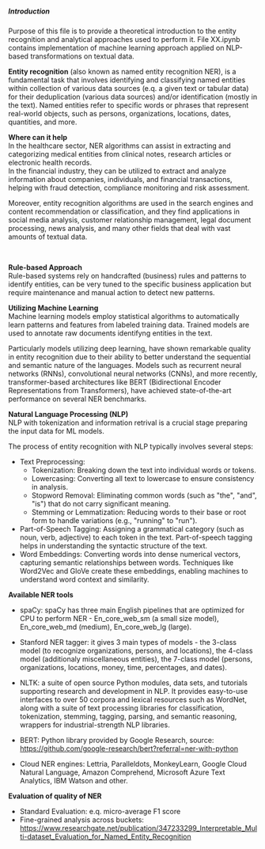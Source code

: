 ##### Introduction 
Purpose of this file is to provide a theoretical introduction to the entity recognition and analytical approaches used to perform it.
File XX.ipynb contains implementation of machine learning approach applied on NLP-based transformations on textual data.


**Entity recognition** 
 (also known as named entity recognition NER), is a fundamental task that involves identifying and classifying named entities within collection of various data sources (e.q. a given text or tabular data) for their deduplication (various data sources) and/or identification (mostly in the text). Named entities refer to specific words or phrases that represent real-world objects, such as persons, organizations, locations, dates, quantities, and more.


**Where can it help** </br>
In the healthcare sector, NER algorithms can assist in extracting and categorizing medical entities from clinical notes, research articles or electronic health records. </br>
In the financial industry, they can be utilized to extract and analyze information about companies, individuals, and financial transactions, helping with fraud detection, compliance monitoring and risk assessment.

Moreover, entity recognition algorithms are used in the search engines and content recommendation or classification, and they find applications in social media analysis, customer relationship management, legal document processing, news analysis, and many other fields that deal with vast amounts of textual data.

</br>

**Rule-based Approach** </br>
Rule-based systems rely on handcrafted (business) rules and patterns to identify entities, can be very tuned to the specific business application but require maintenance and manual action to detect new patterns.
</br>


**Utilizing Machine Learning** </br>
Machine learning models employ statistical algorithms to automatically learn patterns and features from labeled training data. Trained models are used to annotate raw documents identifyng entities in the text.

Particularly models utilizing deep learning, have shown remarkable quality in entity recognition due to their ability to better understand the sequential and semantic nature of the languages. Models such as recurrent neural networks (RNNs), convolutional neural networks (CNNs), and more recently, transformer-based architectures like BERT (Bidirectional Encoder Representations from Transformers), have achieved state-of-the-art performance on several NER benchmarks.


**Natural Language Processing (NLP)**</br>
NLP with tokenization and information retrival is a crucial stage preparing the input data for ML models.  

The process of entity recognition with NLP typically involves several steps: 
- Text Preprocessing: 
    - Tokenization: Breaking down the text into individual words or tokens.
    - Lowercasing: Converting all text to lowercase to ensure consistency in analysis.
    - Stopword Removal: Eliminating common words (such as "the", "and", "is") that do not carry significant meaning.
    - Stemming or Lemmatization: Reducing words to their base or root form to handle variations (e.g., "running" to "run").
- Part-of-Speech Tagging: Assigning a grammatical category (such as noun, verb, adjective) to each token in the text. Part-of-speech tagging helps in understanding the syntactic structure of the text.
- Word Embeddings: Converting words into dense numerical vectors, capturing semantic relationships between words. Techniques like Word2Vec and GloVe create these embeddings, enabling machines to understand word context and similarity.
 

**Available NER tools**</br>

- spaCy: spaCy has three main English pipelines that are optimized for CPU to perform NER - En_core_web_sm (a small size model), En_core_web_md (medium), En_core_web_lg (large).

- Stanford NER tagger:  it gives 3 main types of models - the 3-class model (to recognize organizations, persons, and locations), the 4-class model (additionaly  miscellaneous entities), the 7-class model (persons, organizations, locations, money, time, percentages, and dates). 

- NLTK: a suite of open source Python modules, data sets, and tutorials supporting research and development in NLP. It provides easy-to-use interfaces to over 50 corpora and lexical resources such as WordNet, along with a suite of text processing libraries for classification, tokenization, stemming, tagging, parsing, and semantic reasoning, wrappers for industrial-strength NLP libraries. 

- BERT: Python library provided by Google Research, source: https://github.com/google-research/bert?referral=ner-with-python

- Cloud NER engines: Lettria, Paralleldots, MonkeyLearn, Google Cloud Natural Language, Amazon Comprehend, Microsoft Azure Text Analytics, IBM Watson and other.

**Evaluation of quality of NER**
- Standard Evaluation: e.q. micro-average F1 score 
- Fine-grained analysis across buckets: 
https://www.researchgate.net/publication/347233299_Interpretable_Multi-dataset_Evaluation_for_Named_Entity_Recognition
